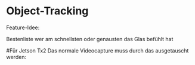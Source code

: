 # Object-Tracking

Feature-Idee:

Bestenliste wer am schnellsten oder genausten das Glas befühlt hat

#Für Jetson Tx2
Das normale Videocapture muss durch das ausgetauscht werden:
